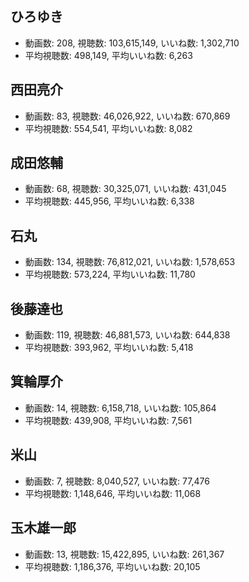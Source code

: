 ## ひろゆき

-   動画数: 208, 視聴数: 103,615,149, いいね数: 1,302,710
-   平均視聴数: 498,149, 平均いいね数: 6,263

## 西田亮介

-   動画数: 83, 視聴数: 46,026,922, いいね数: 670,869
-   平均視聴数: 554,541, 平均いいね数: 8,082

## 成田悠輔

-   動画数: 68, 視聴数: 30,325,071, いいね数: 431,045
-   平均視聴数: 445,956, 平均いいね数: 6,338

## 石丸

-   動画数: 134, 視聴数: 76,812,021, いいね数: 1,578,653
-   平均視聴数: 573,224, 平均いいね数: 11,780

## 後藤達也

-   動画数: 119, 視聴数: 46,881,573, いいね数: 644,838
-   平均視聴数: 393,962, 平均いいね数: 5,418

## 箕輪厚介

-   動画数: 14, 視聴数: 6,158,718, いいね数: 105,864
-   平均視聴数: 439,908, 平均いいね数: 7,561

## 米山

-   動画数: 7, 視聴数: 8,040,527, いいね数: 77,476
-   平均視聴数: 1,148,646, 平均いいね数: 11,068

## 玉木雄一郎

-   動画数: 13, 視聴数: 15,422,895, いいね数: 261,367
-   平均視聴数: 1,186,376, 平均いいね数: 20,105
